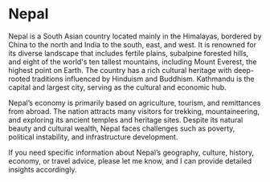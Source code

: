 # Nepal

Nepal is a South Asian country located mainly in the Himalayas, bordered by China to the north and India to the south, east, and west. It is renowned for its diverse landscape that includes fertile plains, subalpine forested hills, and eight of the world's ten tallest mountains, including Mount Everest, the highest point on Earth. The country has a rich cultural heritage with deep-rooted traditions influenced by Hinduism and Buddhism. Kathmandu is the capital and largest city, serving as the cultural and economic hub.

Nepal’s economy is primarily based on agriculture, tourism, and remittances from abroad. The nation attracts many visitors for trekking, mountaineering, and exploring its ancient temples and heritage sites. Despite its natural beauty and cultural wealth, Nepal faces challenges such as poverty, political instability, and infrastructure development.

If you need specific information about Nepal’s geography, culture, history, economy, or travel advice, please let me know, and I can provide detailed insights accordingly.
